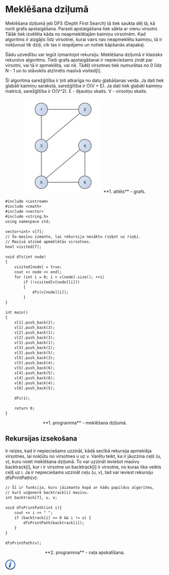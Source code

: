 # Meklēšana dziļumā

Meklēšana dziļumā jeb DFS (Depth First Search) tā tiek saukta dēļ tā, kā norit grafa apstaigāšana. Parasti apstaigāšana tiek sākta ar vienu virsotni. Tālāk tiek izvēlēta kāda no neapmeklētajām kaimiņu virsotnēm. Kad algoritms ir aizgājis līdz virsotnei, kurai vairs nav neapmeklētu kaimiņu, tā ir nokļuvusi tik dziļi, cik tas ir iespējams un notiek kāpšanās atapakaļ.

Šādu uzvedību var iegūt izmantojot rekursiju. Meklēšana dziļumā ir klasisks rekursīvs algoritms. Tieši grafa apstaigāšanai ir nepieciešams zināt par virsotni, vai tā ir apmeklēta, vai nē. Tādēļ virsotnes tiek numurētas no 0 līdz N - 1 un to stāvoklis atzīmēts masīvā visited[i].

Šī algoritma sarežģītība ir ļoti atkarīga no datu glabāšanas veida. Ja dati tiek glabāti kaimiņu sarakstā, sarežģītība ir O(V + E). Ja dati tiek glabāti kaimiņu matricā, sarežģītība ir O(V^2). E - šķautņu skaits. V - virsotņu skaits.

<center>
<img alt="Grafs" src="/media/theory/dfs_graph.png" />
**1. attēls** - grafs.
</center>

```
#include <iostream>
#include <cmath>
#include <vector>
#include <string.h>
using namespace std;

vector<int> v[7];
// Šo masīvu izmanto, lai rekursija nesāktu riņķot uz riņķi.
// Masīvā atzīmē apmeklētās virsotnes.
bool visited[7];

void dfs(int node)
{
    visited[node] = true;
    cout << node << endl;
    for (int i = 0; i < v[node].size(); ++i)
        if (!visited[v[node][i]])
        {
            dfs(v[node][i]);
        }
}

int main()
{
    v[1].push_back(2);
    v[1].push_back(3);
    v[2].push_back(1);
    v[2].push_back(3);
    v[3].push_back(1);
    v[3].push_back(2);
    v[3].push_back(5);
    v[5].push_back(3);
    v[5].push_back(4);
    v[5].push_back(6);
    v[4].push_back(5);
    v[4].push_back(6);
    v[6].push_back(4);
    v[6].push_back(5);

    dfs(1);

    return 0;
}
```

<center>
**1. programma** - meklēšana dziļumā.
</center>

## Rekursijas izsekošana

Ir reizes, kad ir nepieciešams uzzināt, kādā secībā rekursija apmeklēja virsotnes, lai nokļūtu no virsotnes u uz v. Varētu teikt, ka ir jāuzzina ceļš (u, v), kuru noiet meklēšana dziļumā. To var uzzināt ieviešot masīvu backtrack[i], kur i ir virsotne un backtrack[i] ir virsotne, no kuras tika veikts ceļš uz i. Ja ir nepieciešams uzzināt ceļu (u, v), tad var ieviest rekursiju dfsPrintPath(v):

```
// Šī ir funkcija, kuru jāizmanto kopā ar kādu papildus algoritmu,
// kurš uzģenerē backtrack[i] masīvu.
int backtrack[7], u, v;

void dfsPrintPath(int i){
    cout << i << " ";
    if (backtrack[i] >= 0 && i != u) {
        dfsPrintPath(backtrack[i]);
    }
}

dfsPrintPath(v);
```

<center>
**2. programma** - ceļa apskatīšana.
</center>

<a href="http://en.wikipedia.org/wiki/Depth-first_search" target="_blank">![Vairāk informācija](/media/theory/information.png)</a>